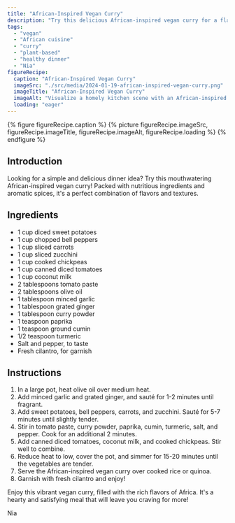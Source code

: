 ```yaml
---
title: "African-Inspired Vegan Curry"
description: "Try this delicious African-inspired vegan curry for a flavorful and nutritious dinner. Packed with vibrant vegetables, aromatic spices, and creamy coconut milk, it's a perfect plant-based meal!"
tags:
  - "vegan"
  - "African cuisine"
  - "curry"
  - "plant-based"
  - "healthy dinner"
  - "Nia"
figureRecipe: 
  caption: "African-Inspired Vegan Curry"
  imageSrc: "./src/media/2024-01-19-african-inspired-vegan-curry.png"
  imageTitle: "African-Inspired Vegan Curry"
  imageAlt: "Visualize a homely kitchen scene with an African-inspired meal being served. See a modest dinner table boasting a piping hot bowl of vegan curry. The curry looks vibrant with an assortment of multihued vegetables immersed in creamy coconut milk, sprinkled generously with aromatic spices. Fresh cilantro adds a striking contrast with its bright green hue. See perfectly cut sweet potatoes, red-yellow bell peppers, and crunchy bits of carrots and zucchini interspersed in the curry, with cooked chickpeas peppering through for a protein punch. Wafts of curry powder, paprika, cumin, and turmeric mix into the air, setting a tantalizing aroma. The smooth, rich creaminess of coconut milk adds a layer of indulgence, making each bite a gastronomic delight. The meal emanates a colorful, aromatic richness typical of African cuisine, while also promising to be a wholesome, healthful dinner option. You are seated at this table, ready to experience this exciting burst of flavors. The warmth of the curry pot, the liveliness of its colors, and the enticing smells present a feast for your senses. The meal leaves you satiated, with an unforgettable flavor experience that transports you to the very heart of Africa. Bon appétit!"
  loading: "eager"
---
```


{% figure figureRecipe.caption %}
{% picture figureRecipe.imageSrc, figureRecipe.imageTitle, figureRecipe.imageAlt, figureRecipe.loading %}
{% endfigure %}

## Introduction

Looking for a simple and delicious dinner idea? Try this mouthwatering African-inspired vegan curry! Packed with nutritious ingredients and aromatic spices, it's a perfect combination of flavors and textures.

## Ingredients

- 1 cup diced sweet potatoes
- 1 cup chopped bell peppers
- 1 cup sliced carrots
- 1 cup sliced zucchini
- 1 cup cooked chickpeas
- 1 cup canned diced tomatoes
- 1 cup coconut milk
- 2 tablespoons tomato paste
- 2 tablespoons olive oil
- 1 tablespoon minced garlic
- 1 tablespoon grated ginger
- 1 tablespoon curry powder
- 1 teaspoon paprika
- 1 teaspoon ground cumin
- 1/2 teaspoon turmeric
- Salt and pepper, to taste
- Fresh cilantro, for garnish

## Instructions

1. In a large pot, heat olive oil over medium heat.
2. Add minced garlic and grated ginger, and sauté for 1-2 minutes until fragrant.
3. Add sweet potatoes, bell peppers, carrots, and zucchini. Sauté for 5-7 minutes until slightly tender.
4. Stir in tomato paste, curry powder, paprika, cumin, turmeric, salt, and pepper. Cook for an additional 2 minutes.
5. Add canned diced tomatoes, coconut milk, and cooked chickpeas. Stir well to combine.
6. Reduce heat to low, cover the pot, and simmer for 15-20 minutes until the vegetables are tender.
7. Serve the African-inspired vegan curry over cooked rice or quinoa.
8. Garnish with fresh cilantro and enjoy!

Enjoy this vibrant vegan curry, filled with the rich flavors of Africa. It's a hearty and satisfying meal that will leave you craving for more!

Nia

